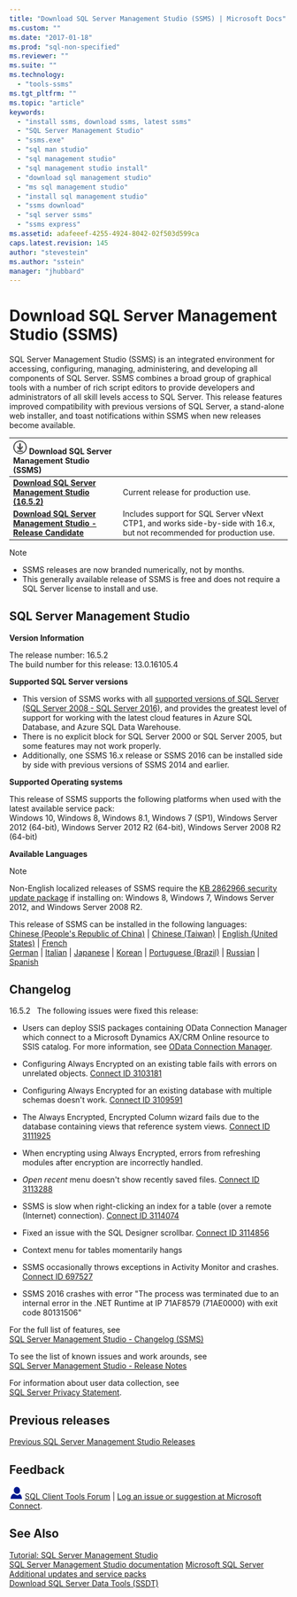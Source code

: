 ```yaml
---
title: "Download SQL Server Management Studio (SSMS) | Microsoft Docs"
ms.custom: ""
ms.date: "2017-01-18"
ms.prod: "sql-non-specified"
ms.reviewer: ""
ms.suite: ""
ms.technology: 
  - "tools-ssms"
ms.tgt_pltfrm: ""
ms.topic: "article"
keywords: 
  - "install ssms, download ssms, latest ssms"
  - "SQL Server Management Studio"
  - "ssms.exe"
  - "sql man studio"
  - "sql management studio"
  - "sql management studio install"
  - "download sql management studio"
  - "ms sql management studio"
  - "install sql management studio"
  - "ssms download"
  - "sql server ssms"
  - "ssms express"
ms.assetid: adafeeef-4255-4924-8042-02f503d599ca
caps.latest.revision: 145
author: "stevestein"
ms.author: "sstein"
manager: "jhubbard"
---
```

# Download SQL Server Management Studio (SSMS)
SQL Server Management Studio (SSMS) is an integrated environment for accessing, configuring, managing, administering, and developing all components of SQL Server. SSMS combines a broad group of graphical tools with a number of rich script editors to provide developers and administrators of all skill levels access to SQL Server. This release features improved compatibility with previous versions of SQL Server, a stand-alone web installer, and toast notifications within SSMS when new releases become available.  

    
| ![download](../ssdt/media/download.png) Download SQL Server Management Studio (SSMS)  |  |
|:---|:---|
|**[Download SQL Server Management Studio (16.5.2)](https://go.microsoft.com/fwlink/?LinkID=839337)**|Current release for production use.|
|**[Download SQL Server Management Studio - Release Candidate](https://go.microsoft.com/fwlink/?LinkID=835608)**|Includes support for SQL Server vNext CTP1, and works side-by-side with 16.x, but not recommended for production use.| 


> [!NOTE]
> * SSMS releases are now branded numerically, not by months.
> * This generally available release of SSMS is free and does not require a SQL Server license to install and use.  


## SQL Server Management Studio   
**Version Information**  
  
The release number: 16.5.2  
The build number for this release: 13.0.16105.4
  
**Supported SQL Server versions**  
  
* This version of SSMS works with all [supported versions of SQL Server (SQL Server 2008 - SQL Server 2016),](https://support.microsoft.com/en-us/lifecycle?C2=1044) and provides the greatest level of support for working with the latest cloud features in Azure SQL Database, and Azure SQL Data Warehouse.  
* There is no explicit block for SQL Server 2000 or SQL Server 2005, but some features may not work properly.  
* Additionally, one SSMS 16.x release or SSMS 2016 can be installed side by side with previous versions of SSMS 2014 and earlier. 
  
**Supported Operating systems**  
  
This release of SSMS supports the following platforms when used with the latest available service pack:   
 Windows 10, Windows 8, Windows 8.1, Windows 7 (SP1), Windows Server 2012 (64-bit), Windows Server 2012 R2 (64-bit), Windows Server 2008 R2 (64-bit)  
   
 **Available Languages**  
> [!NOTE]  
> Non-English localized releases of SSMS require the [KB 2862966 security update package](https://support.microsoft.com/en-us/kb/2862966) if installing on: Windows 8, Windows 7, Windows Server 2012, and Windows Server 2008 R2. 
  
 This release of SSMS can be installed in the following languages:  
[Chinese (People's Republic of China)](http://go.microsoft.com/fwlink/?linkid=839337&clcid=0x804) | [Chinese (Taiwan)](http://go.microsoft.com/fwlink/?linkid=839337&clcid=0x404) | [English (United States)](http://go.microsoft.com/fwlink/?linkid=839337&clcid=0x409) | [French](http://go.microsoft.com/fwlink/?linkid=839337&clcid=0x40c)  
[German](http://go.microsoft.com/fwlink/?linkid=839337&clcid=0x407) | [Italian](http://go.microsoft.com/fwlink/?linkid=839337&clcid=0x410) | [Japanese](http://go.microsoft.com/fwlink/?linkid=839337&clcid=0x411) | [Korean](http://go.microsoft.com/fwlink/?linkid=839337&clcid=0x412) | [Portuguese (Brazil)](http://go.microsoft.com/fwlink/?linkid=839337&clcid=0x416) | [Russian](http://go.microsoft.com/fwlink/?linkid=839337&clcid=0x419) | [Spanish](http://go.microsoft.com/fwlink/?linkid=839337&clcid=0x40a)  

 
## Changelog  

16.5.2
 
The following issues were fixed this release:

* Users can deploy SSIS packages containing OData Connection Manager which connect to a Microsoft Dynamics AX/CRM Online resource to SSIS catalog. For more information, see [OData Connection Manager](https://msdn.microsoft.com/library/dn584133.aspx).

* Configuring Always Encrypted on an existing table fails with errors on unrelated objects. [Connect ID 3103181](https://connect.microsoft.com/SQLServer/feedback/details/3103181/setting-up-always-encrypted-on-an-existing-table-fails-with-errors-on-unrelated-objects)

* Configuring Always Encrypted for an existing database with multiple schemas doesn't work. [Connect ID 3109591](https://connect.microsoft.com/SQLServer/feedback/details/3109591/sql-server-2016-always-encrypted-against-existing-database-with-multiple-schemas-doesnt-work)

* The Always Encrypted, Encrypted Column wizard fails due to the database containing views that reference system views. [Connect ID 3111925](https://connect.microsoft.com/SQLServer/feedback/details/3111925/sql-server-2016-always-encrypted-encrypted-column-wizard-failed-task-failed-due-to-following-error-cannot-save-package-to-file-the-model-has-build-blocking-errors)

* When encrypting using Always Encrypted, errors from refreshing modules after encryption are incorrectly handled.

* *Open recent* menu doesn't show recently saved files. [Connect ID 3113288](https://connect.microsoft.com/SQLServer/feedback/details/3113288/ssms-2016-open-recent-menu-doesnt-show-recently-saved-files)

* SSMS is slow when right-clicking an index for a table (over a remote (Internet) connection). [Connect ID 3114074](https://connect.microsoft.com/SQLServer/feedback/details/3114074/ssms-slow-when-right-clicking-an-index-for-a-table-over-a-remote-internet-connection)
 
* Fixed an issue with the SQL Designer scrollbar. [Connect ID 3114856](http://connect.microsoft.com/SQLServer/feedback/details/3114856/bug-in-scrollbar-on-sql-desginer-in-ssms-2016)

* Context menu for tables momentarily hangs 
 
* SSMS occasionally throws exceptions in Activity Monitor and crashes. [Connect ID 697527](https://connect.microsoft.com/SQLServer/feedback/details/697527/)

* SSMS 2016 crashes with error "The process was terminated due to an internal error in the .NET Runtime at IP 71AF8579 (71AE0000) with exit code 80131506"


For the full list of features, see   
                [SQL Server Management Studio - Changelog (SSMS)](../ssms/sql-server-management-studio-changelog-ssms.md)  
  
To see the list of known issues and work arounds, see   
                [SQL Server Management Studio -  Release Notes](../ssms/sql-server-management-studio-release-notes.md)  
  
For information about user data collection, see   
                [SQL Server Privacy Statement](http://www.microsoft.com/privacystatement/en-us/SQLServer/Default.aspx).  
  
## Previous releases  
[Previous SQL Server Management Studio Releases](../ssms/previous-sql-server-management-studio-releases.md)  
  
## Feedback  
  
![needhelp_person_icon](../ssms/media/needhelp_person_icon.png) [SQL Client Tools Forum](https://social.msdn.microsoft.com/Forums/en-US/home?forum=sqltools) |  [Log an issue or suggestion at Microsoft Connect](https://connect.microsoft.com/SQLServer/Feedback).  
  
## See Also  
[Tutorial: SQL Server Management Studio](http://msdn.microsoft.com/en-us/d2bade70-07cf-4d94-b5d2-88aecb538ed1)  
[SQL Server Management Studio documentation](https://msdn.microsoft.com/library/hh213248(v=sql.130).aspx)  
[Microsoft SQL Server](https://msdn.microsoft.com/library/bb545450.aspx)  
[Additional updates and service packs](https://technet.microsoft.com/sqlserver/ff803383.aspx)  
[Download SQL Server Data Tools (SSDT)](../ssdt/download-sql-server-data-tools-ssdt.md)  



